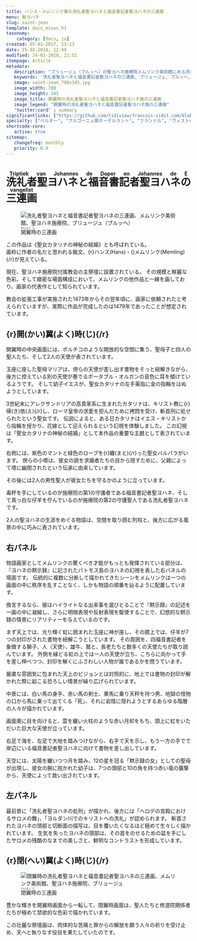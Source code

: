 ```yaml
---
title: ハンス・メムリンク筆の洗礼者聖ヨハネと福音書記者聖ヨハネの三連画
menu: 聖ヨハネ
slug: saint-jean
template: docs_minus_h1
taxonomy:
    category: [docs, ja]
created: 05-01-2017, 23:13
date: 25-02-2018, 12:49
modified: 24-03-2018, 21:52
itempage: Article
metadata:
   description: "ブリュージュ（ブルッヘ）の聖ヨハネ施療院メムリンク美術館にある洗礼者聖ヨハネと福音書記者聖ヨハネ施の三連画を写真と文書で紹介する"
   keywords: '洗礼者聖ヨハネと福音書記者聖ヨハネの三連画, ブリュージュ, ブルッヘ, 聖ヨハネ施療院, メムリンク美術館, メムリンク, Triptiek van Johannes de Doper en Johannes de Evangelist, Triptych of St John the Baptist and St John the Evangelist, Hans Memling, Memling, Hans Memlinc, Memlinc, Sint-Janshospitaal, 聖女カタリナの神秘の結婚, Shrine of St. Ursula'
   image: saint-jean_700x345.jpg
   image_width: 700
   image_height: 345
   image_title: 開翼時の洗礼者聖ヨハネと福音書記者聖ヨハネ施の三連画
   image_legend: "開翼時の洗礼者聖ヨハネと福音書記者聖ヨハネ施の三連画"
   'twitter:card' : summary
significantlinks: ["https://github.com/tidiview/francois-vidit.com/blob/develop/user/sites/docs/pages/01.home/06.bruges/01.hopital-saint-jean/01.saint-jean/docs.ja.md"]
specialty: ["ベルギー", "ブルゴーニュ領ネーデルラント", "フランドル", "ウェスト=フランデレン州", "ブリュージュ", "ブルッヘ", "初期フランドル派", "北方ルネサンス", "フランドル絵画", "ブリュージュでの美術館", "ブルッヘでの美術館", "聖ヨハネ施療院", "ハンス・メムリンク美術館", "ハンス・メムリンク", "洗礼者聖ヨハネと福音書記者聖ヨハネの三連画", "Triptiek van Johannes de Doper en Johannes de Evangelist", "Triptych of St John the Baptist and St John the Evangelist", "Hans Memling", "Memling", "Hans Memlinc", "Memlinc", "Sint-Janshospitaal", "聖女カタリナの神秘の結婚", "The St John Altarpiece", "Triptych of the two Saints John", "Old St. John's Hospital", "二人の聖ヨハネの三連画", "聖ヨハネ祭壇画"]
shortcode-core:
   active: true
sitemap:
   changefreq: monthly
   priority: 0.9
---
```

# <ruby><rb lang="ja">洗礼者聖ヨハネと福音書記者聖ヨハネの三連画</rb><rt lang="nl">Triptiek&#160;van&#160;Johannes&#160;de&#160;Doper&#160;en&#160;Johannes&#160;de&#160;Evangelist</rt></ruby>

<figure><picture>
<source
sizes="(max-width: 767px) 98vw, (min-width: 959px) 50vw, 86vw"
srcset="
/user/sites/docs/pages/01.home/06.bruges/01.hopital-saint-jean/01.saint-jean/saint-jean-280.webp 280w,
/user/sites/docs/pages/01.home/06.bruges/01.hopital-saint-jean/01.saint-jean/saint-jean-380.webp 380w,
/user/sites/docs/pages/01.home/06.bruges/01.hopital-saint-jean/01.saint-jean/saint-jean-480.webp 480w,
/user/sites/docs/pages/01.home/06.bruges/01.hopital-saint-jean/01.saint-jean/saint-jean-640.webp 640w,
/user/sites/docs/pages/01.home/06.bruges/01.hopital-saint-jean/01.saint-jean/saint-jean_700x345.webp 700w,
/user/sites/docs/pages/01.home/06.bruges/01.hopital-saint-jean/01.saint-jean/saint-jean-840.webp 840w,
/user/sites/docs/pages/01.home/06.bruges/01.hopital-saint-jean/01.saint-jean/saint-jean-1280.webp 1280w"
type="image/webp" />
<img
src="/user/sites/docs/pages/01.home/06.bruges/01.hopital-saint-jean/01.saint-jean/saint-jean_700x345.jpg" title="洗礼者聖ヨハネと福音書記者聖ヨハネの三連画、メムリンク美術館、聖ヨハネ施療院、ブリュージュ（ブルッヘ）" alt="洗礼者聖ヨハネと福音書記者聖ヨハネの三連画、メムリンク美術館、聖ヨハネ施療院、ブリュージュ（ブルッヘ）" class="class-diane-img"
sizes="(max-width: 767px) 98vw, (min-width: 959px) 50vw, 86vw"
srcset="
/user/sites/docs/pages/01.home/06.bruges/01.hopital-saint-jean/01.saint-jean/saint-jean-280.jpg 280w,
/user/sites/docs/pages/01.home/06.bruges/01.hopital-saint-jean/01.saint-jean/saint-jean-380.jpg 380w,
/user/sites/docs/pages/01.home/06.bruges/01.hopital-saint-jean/01.saint-jean/saint-jean-480.jpg 480w,
/user/sites/docs/pages/01.home/06.bruges/01.hopital-saint-jean/01.saint-jean/saint-jean-640.jpg 640w,
/user/sites/docs/pages/01.home/06.bruges/01.hopital-saint-jean/01.saint-jean/saint-jean_700x345.jpg 700w,
/user/sites/docs/pages/01.home/06.bruges/01.hopital-saint-jean/01.saint-jean/saint-jean-840.jpg 840w,
/user/sites/docs/pages/01.home/06.bruges/01.hopital-saint-jean/01.saint-jean/saint-jean-1280.jpg 1280w">
</picture><figcaption><ruby><rb>開</rb><rt>かい</rt><rb>翼</rb><rt>よく</rt><rb>時</rb><rt>じ</rt></ruby>の三連画</figcaption></figure>

この作品は《聖女カタリナの神秘の結婚》とも呼ばれている。  
画枠に作者の名だと思われる銘文、{r}ハンス(Hans)・()メムリンク(Memling){/r}が見えている。

現在、聖ヨハネ施療院付属教会の主祭壇に設置されている。
その規模と觧麗な色彩、そして緻密な場面構成において、メムリンクの他作品と一線を画しており、画家の代表作として知られています。

教会の拡張工事が実施された1473年からその翌年頃に、画家に依頼されたと考えられていますが、実際に作品が完成したのは1479年であったことが想定されています。

## {r}開(かい)翼(よく)時(じ){/r}

開翼時の中央画面には、ポルチコのような開放的な空間に集う、聖母子と四人の聖人たち、そして2人の天使が表されています。

玉座に座した聖母マリアは、傍らの天使が差し出す書物をそっと紐解きながら、後方に控えている別の天使が奏でるポータブル・オルガンの音色に耳を傾けているようです。
そして幼子イエスが、聖女カタリナの左手薬指に金の指輪をはぬようとしています。

3世紀末にアレクサンドリアの高貴家系に生まれたカタリナは、キリスト教に{r}帰(き)依(え){/r}し、ローマ皇帝の求愛を拒んだために拷問を受け、斬首刑に処せられたという聖女です。
伝説によると、ある日カタリナはイエス・キリストから指輪を授かり、花嫁として迎えられるという幻視を体験しました。
この幻視は「聖女カタリナの神秘の結婚」として本作品の重要な主題として表されています。

右側には、紫色のマントと緑色のローブを{r}纏(まと){/r}った聖女バルバラがいます。
傍らの小塔は、彼女の貌を求婚者たちの目から隠すために、父親によって塔に幽閉されたという伝承に由来しています。

その後には2人の男性聖人が彼女たちを守るかのように立っています。

毒杯を手にしているのが施療院の第1の守護者である福音書記者聖ヨハネ、そして真っ白な仔羊を佇んでいるのが施療院の第2の守護聖人である洗礼者聖ヨハネです。

2人の聖ヨハネの生涯をめぐる物語は、空間を取り囲む列柱と、後方に広がる風景の中に巧みに表されています。


## 右パネル

物語画家としてメムリンクの驚くべき才能がもっとも発揮されている部分は、『ヨハネの黙示録』に記されたパトモス島のヨハネの幻視を表した右パネルの場面です。
伝統的に複数に分断して描かれてきたシーンをメムリンクは一つの画面の中に秩序を乱すことなく、しかも物語の順番を辿るように配置しています。

換言するなら、彼はハイライトなる出来事を選びとることで『黙示録』の記述を一画の中に凝縮し、さらに明暗表現や反射表現を駆使することで、幻想的な黙示録の情景にリアリティーを与えているのです。

まず天上では、光り輝く虹に囲まれた玉座に神が座し、その膝上では、仔羊が7つの封印がされた書物を紐解こうとしています。
その周囲を、四福音書記者を象徴する獅子、人（天使）、雄牛、鷲と、長老たちと数多くの天使たちが取り囲んでいます。
外側を縁どる虹の上では一人の天使が立ち、こちらに向かって手を差し伸べつつ、封印を解くにふさわしい人物が誰であるかを問うています。

厳粛な雰囲気に包まれた天上のビジョンとは対照的に、地上では書物の封印が解かれた際に起こる恐ろしい情景が繰り広げられています。

中景には、白い馬の身手、赤い馬の剣士、果馬に乗り天秤を持つ男、地獄の怪物の口から馬に乗って出てくる「死」、それに岩陰に隠れようとするあらゆる階層の人々が描かれています。

画面奧に目を向けると、雲を纏い火柱のような赤い月却をもち、頭上に虹をいただいた巨大な天使が立っています。

右足で海を、左足で大地を踏みつけながら、右手で天を示し、もう一方の手でで岸辺にいる福音書記者聖ヨハネに向けて書物を差し出しています。

天空には、太陽を纏いつつ月を踏み、12の星を冠る「黙示録の女」としての聖母が出現し、彼女の腕に抱かれた幼子は、7つの頭部と10の角を持つ赤い竜の襲撃から、天使によって救い出されています。


## 左パネル

最前景に「洗礼者聖ヨハネの処刑」が描かれ、後方には「ヘロデの宮殿におけるサロメの舞」、「ヨルダン川でのキリストへの洗礼」が認められます。
斬首されたヨハネの頭部と切断面の描写は、目を覆いたくなるほど極めて生々しく描かれています。
生気を失ったヨハネの頭部は、その首をのせるための盆を手にしたサロメの残酷のなまでの美しさと、鮮明なコントラストを形成しています。


## {r}閉(へい)翼(よく)時(じ){/r}

<figure><picture>
<source
sizes="(max-width: 767px) 98vw, (min-width: 959px) 50vw, 86vw"
srcset="
/user/sites/docs/pages/01.home/06.bruges/01.hopital-saint-jean/01.saint-jean/saint-jean-ferme-280.webp 280w,
/user/sites/docs/pages/01.home/06.bruges/01.hopital-saint-jean/01.saint-jean/saint-jean-ferme-380.webp 380w,
/user/sites/docs/pages/01.home/06.bruges/01.hopital-saint-jean/01.saint-jean/saint-jean-ferme-480.webp 480w,
/user/sites/docs/pages/01.home/06.bruges/01.hopital-saint-jean/01.saint-jean/saint-jean-ferme-640.webp 640w,
/user/sites/docs/pages/01.home/06.bruges/01.hopital-saint-jean/01.saint-jean/saint-jean-ferme_700x736.webp 700w,
/user/sites/docs/pages/01.home/06.bruges/01.hopital-saint-jean/01.saint-jean/saint-jean-ferme-840.webp 840w,
/user/sites/docs/pages/01.home/06.bruges/01.hopital-saint-jean/01.saint-jean/saint-jean-ferme-1280.webp 1280w"
type="image/webp" />
<img
src="/user/sites/docs/pages/01.home/06.bruges/01.hopital-saint-jean/01.saint-jean/saint-jean-ferme_700x736.jpg" title="閉翼時の洗礼者聖ヨハネと福音書記者聖ヨハネの三連画、メムリンク美術館、聖ヨハネ施療院、ブリュージュ" alt="閉翼時の洗礼者聖ヨハネと福音書記者聖ヨハネの三連画、メムリンク美術館、聖ヨハネ施療院、ブリュージュ" class="class-diane-img"
sizes="(max-width: 767px) 98vw, (min-width: 959px) 50vw, 86vw"
srcset="
/user/sites/docs/pages/01.home/06.bruges/01.hopital-saint-jean/01.saint-jean/saint-jean-ferme-280.jpg 280w,
/user/sites/docs/pages/01.home/06.bruges/01.hopital-saint-jean/01.saint-jean/saint-jean-ferme-380.jpg 380w,
/user/sites/docs/pages/01.home/06.bruges/01.hopital-saint-jean/01.saint-jean/saint-jean-ferme-480.jpg 480w,
/user/sites/docs/pages/01.home/06.bruges/01.hopital-saint-jean/01.saint-jean/saint-jean-ferme-640.jpg 640w,
/user/sites/docs/pages/01.home/06.bruges/01.hopital-saint-jean/01.saint-jean/saint-jean-ferme_700x736.jpg 700w,
/user/sites/docs/pages/01.home/06.bruges/01.hopital-saint-jean/01.saint-jean/saint-jean-ferme-840.webp 840w,
/user/sites/docs/pages/01.home/06.bruges/01.hopital-saint-jean/01.saint-jean/saint-jean-ferme-1280.webp 1280w">
</picture><figcaption><ruby><rb>閉</rb><rt>へい</rt><rb>翼</rb><rt>よく</rt><rb>時</rb><rt>じ</rt></ruby>の三連画</figcaption></figure>

豊かな輝きを開翼時画面から一転して、閉翼時画面は、聖人たちと修道院関係者たちが極めて禁欲的な色彩で描かれています。

この壮麗な祭壇画は、肉体的な苦痛と罪からの解放を願う人々の祈りを受け止め、天へと執りなす役目を果たしていたのです。